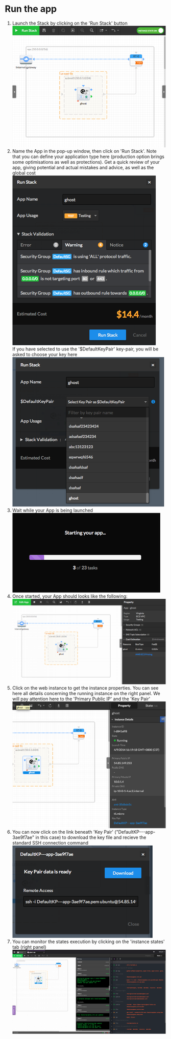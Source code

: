 # Run the app

1. Launch the Stack by clicking on the 'Run Stack' button<br />
![](https://raw.githubusercontent.com/MadeiraCloud/docs-image/master/run_stack.png)<br />
2. Name the App in the pop-up window, then click on 'Run Stack'. Note that you can define your application type here (production option brings some optimisations as well as protections). Get a quick review of your app, giving potential and actual mistakes and advice, as well as the global cost<br />
![](https://raw.githubusercontent.com/MadeiraCloud/docs-image/master/name_app.png)<br />
If you have selected to use the '$DefaultKeyPair' key-pair, you will be asked to choose your key here<br />
![](https://raw.githubusercontent.com/MadeiraCloud/docs-image/master/start_key.png)<br />
3. Wait while your App is being launched<br />
![](https://raw.githubusercontent.com/MadeiraCloud/docs-image/master/start_app.png)<br />
4. Once started, your App should looks like the following:<br />
![](https://raw.githubusercontent.com/MadeiraCloud/docs-image/master/app_started.png)<br />
5. Click on the web instance to get the instance properties. You can see here all details concerning the running instance on the right panel. We will pay attention here to the 'Primary Public IP' and the 'Key Pair'<br />
![](https://raw.githubusercontent.com/MadeiraCloud/docs-image/master/app_details.png)<br />
6. You can now click on the link beneath 'Key Pair' ("DefaultKP---app-3ae9f7ae" in this case) to download the key file and recieve the standard SSH connection command<br />
![](https://raw.githubusercontent.com/MadeiraCloud/docs-image/master/dl_key.png)<br />
7. You can monitor the states execution by clicking on the 'instance states' tab (right panel)<br />
![](https://raw.githubusercontent.com/MadeiraCloud/docs-image/master/app_states.png)
